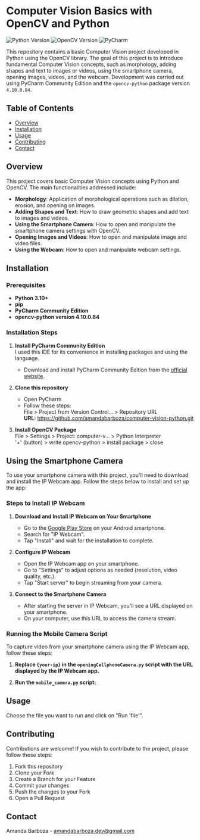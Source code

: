 # Computer Vision Basics with OpenCV and Python

![Python Version](https://img.shields.io/badge/python-3.11%2B-blue)
![OpenCV Version](https://img.shields.io/badge/OpenCV-4.10.0.84-brightgreen)
![PyCharm](https://img.shields.io/badge/PyCharm-Community%20Edition-purple)

This repository contains a basic Computer Vision project developed in Python using the OpenCV library. The goal of this project is to introduce fundamental Computer Vision concepts, such as morphology, adding shapes and text to images or videos, using the smartphone camera, opening images, videos, and the webcam. Development was carried out using PyCharm Community Edition and the `opencv-python` package version `4.10.0.84`.

## Table of Contents

- [Overview](#overview)
- [Installation](#installation)
- [Usage](#usage)
- [Contributing](#contributing)
- [Contact](#contact)

## Overview

This project covers basic Computer Vision concepts using Python and OpenCV. The main functionalities addressed include:

- **Morphology**: Application of morphological operations such as dilation, erosion, and opening on images.
- **Adding Shapes and Text**: How to draw geometric shapes and add text to images and videos.
- **Using the Smartphone Camera**: How to open and manipulate the smartphone camera settings with OpenCV.
- **Opening Images and Videos**: How to open and manipulate image and video files.
- **Using the Webcam**: How to open and manipulate webcam settings.

## Installation

### Prerequisites

- **Python 3.10+**
- **pip**
- **PyCharm Community Edition**
- **opencv-python version 4.10.0.84**

### Installation Steps

1. **Install PyCharm Community Edition** <br/>
   I used this IDE for its convenience in installing packages and using the language.

   - Download and install PyCharm Community Edition from the [official website](https://www.jetbrains.com/pycharm/download/).

2. **Clone this repository**
   - Open PyCharm
   - Follow these steps: <br/>
   File > Project from Version Control... > Repository URL <br/>
   **URL:** https://github.com/amandabarboza/computer-vision-python.git

3. **Install OpenCV Package** <br/>
   File > Settings > Project: computer-v... > Python Interpreter <br/>
    '+' (button) > write opencv-python > install package > close
## Using the Smartphone Camera

To use your smartphone camera with this project, you'll need to download and install the IP Webcam app. Follow the steps below to install and set up the app:

### Steps to Install IP Webcam

1. **Download and Install IP Webcam on Your Smartphone**

   - Go to the [Google Play Store](https://play.google.com/store/apps/details?id=com.pas.webcam) on your Android smartphone.
   - Search for "IP Webcam".
   - Tap "Install" and wait for the installation to complete.

2. **Configure IP Webcam**

   - Open the IP Webcam app on your smartphone.
   - Go to "Settings" to adjust options as needed (resolution, video quality, etc.).
   - Tap "Start server" to begin streaming from your camera.

3. **Connect to the Smartphone Camera**

   - After starting the server in IP Webcam, you'll see a URL displayed on your smartphone.
   - On your computer, use this URL to access the camera stream.

### Running the Mobile Camera Script

To capture video from your smartphone camera using the IP Webcam app, follow these steps:

1. **Replace `{your-ip}` in the `openingCellphoneCamera.py` script with the URL displayed by the IP Webcam app.**

2. **Run the `mobile_camera.py` script:**



## Usage

Choose the file you want to run and click on "Run 'file'".

## Contributing

Contributions are welcome! If you wish to contribute to the project, please follow these steps:

1. Fork this repository
2. Clone your Fork
3. Create a Branch for your Feature
4. Commit your changes
5. Push the changes to your Fork
6. Open a Pull Request

## Contact
Amanda Barboza - amandabarboza.dev@gmail.com
<!-- [LinkedIn](https://www.linkedin.com/in/amanda-barboza-dev/) -->
